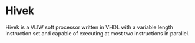 Hivek
====

Hivek is a VLIW soft processor written in VHDL with a variable
length instruction set and capable of executing at most two instructions
in parallel.

